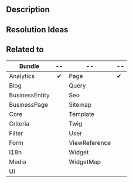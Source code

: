 ## Description
<!-- Describe the most precisely the issue you encounter -->

## Resolution Ideas
<!-- Not mandatory, but if you have some clue about this issue, explain them here -->

## Related to

| Bundle         |    --    | --             | --       |
| -------------- |:--------:| --             | --       |
| Analytics      | &#10004; | Page           | &#10004; |
| Blog           |          | Query          |          |
| BusinessEntity |          |Seo             |          |
| BusinessPage   |          | Sitemap        |          |
| Core           |          | Template       |          |
| Criteria       |          | Twig           |          |
| Filter         |          | User           |          |
| Form           |          | ViewReference  |          |
| I18n           |          | Widget         |          |
| Media          |          | WidgetMap      |          |
| UI             |          |                |          |
